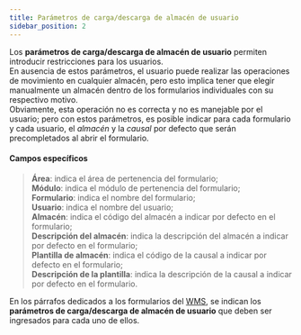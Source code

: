 ```yaml
---
title: Parámetros de carga/descarga de almacén de usuario
sidebar_position: 2
---
```


Los **parámetros de carga/descarga de almacén de usuario** permiten introducir restricciones para los usuarios.  
En ausencia de estos parámetros, el usuario puede realizar las operaciones de movimiento en cualquier almacén, pero esto implica tener que elegir manualmente un almacén dentro de los formularios individuales con su respectivo motivo.  
Obviamente, esta operación no es correcta y no es manejable por el usuario; pero con estos parámetros, es posible indicar para cada formulario y cada usuario, el *almacén* y la *causal* por defecto que serán precompletados al abrir el formulario.

#### Campos específicos

> **Área**: indica el área de pertenencia del formulario;  
> **Módulo**: indica el módulo de pertenencia del formulario;  
> **Formulario**: indica el nombre del formulario;  
> **Usuario**: indica el nombre del usuario;  
> **Almacén**: indica el código del almacén a indicar por defecto en el formulario;  
> **Descripción del almacén**: indica la descripción del almacén a indicar por defecto en el formulario;  
> **Plantilla de almacén**: indica el código de la causal a indicar por defecto en el formulario;  
> **Descripción de la plantilla**: indica la descripción de la causal a indicar por defecto en el formulario.

En los párrafos dedicados a los formularios del [WMS](/docs/logistics/wms/wms-intro), se indican los **parámetros de carga/descarga de almacén de usuario** que deben ser ingresados para cada uno de ellos.
